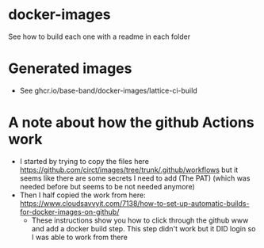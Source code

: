 # docker-images

See how to build each one with a readme in each folder

# Generated images
* See ghcr.io/base-band/docker-images/lattice-ci-build

# A note about how the github Actions work
* I started by trying to copy the files here https://github.com/circt/images/tree/trunk/.github/workflows but it seems like there are some secrets I need to add (The PAT) (which was needed before but seems to be not needed anymore)
* Then I half copied the work from here: https://www.cloudsavvyit.com/7138/how-to-set-up-automatic-builds-for-docker-images-on-github/
  * These instructions show you how to click through the github www and add a docker build step. This step didn't work but it DID login so I was able to work from there

